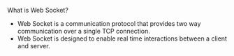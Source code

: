 
What is Web Socket?
- Web Socket is a communication protocol that provides two way communication over a single TCP connection.
- Web Socket is designed to enable real time interactions between a client and server.